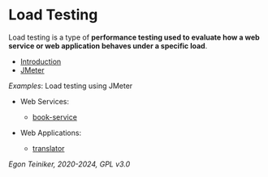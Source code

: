 # Load Testing

Load testing is a type of **performance testing used to evaluate how a web
service or web application behaves under a specific load**.

* [Introduction](introduction/README.md)
* [JMeter](jmeter/introduction/README.md)

_Examples_: Load testing using JMeter
* Web Services:
    * [book-service](jmeter/book-service/)

* Web Applications:
    * [translator](jmeter/translator/)

*Egon Teiniker, 2020-2024, GPL v3.0*

